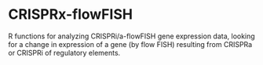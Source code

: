 # CRISPRx-flowFISH
R functions for analyzing CRISPRi/a-flowFISH gene expression data, looking for a change in expression of a gene (by flow FISH) resulting from CRISPRa or CRISPRi of regulatory elements.
